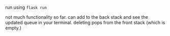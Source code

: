 run using `flask run`

not much functionality so far. can add to the back stack and see the updated queue in your terminal. deleting pops from the front stack (which is empty.)
